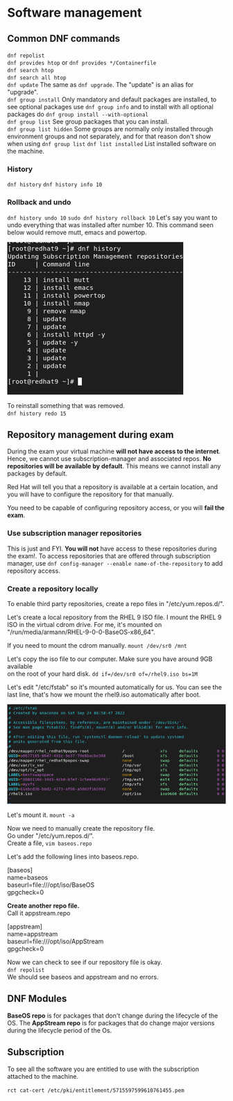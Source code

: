 # Software management

## Common DNF commands

``dnf repolist`` \
``dnf provides htop`` or ``dnf provides */Containerfile`` \
``dnf search htop`` \
``dnf search all htop`` \
``dnf update`` The same as ``dnf upgrade``. The "update" is an alias for "upgrade". \
``dnf group install`` Only mandatory and default packages are installed, to see optional packages use ``dnf group info`` and to install with all optional packages do ``dnf group install --with-optional`` \
``dnf group list`` See group packages that you can install. \
``dnf group list hidden`` Some groups are normally only installed through environment groups and not separately, and for that reason don't show when using ``dnf group list``
``dnf list installed`` List installed software on the machine.

### History
``dnf history``
``dnf history info 10`` 

### Rollback and undo
``dnf history undo 10``
``sudo dnf history rollback 10`` Let's say you want to undo everything that was installed after number 10. This command seen below would remove mutt, emacs and powertop.

![dnf rollback](pictures/rollback.png)

To reinstall something that was removed. \
``dnf history redo 15``

## Repository management during exam

During the exam your virtual machine **will not have access to the internet**. Hence, we cannot use subscription-manager and associated repos. **No repositories will be available by default**. This means we cannot install any packages by default.

Red Hat will tell you that a repository is available at a certain location, and you will have to configure the repository for that manually.

You need to be capable of configuring repository access, or you will **fail the exam**.

### Use subscription manager repositories
This is just and FYI. **You will not** have access to these repositories during the exam!.
To access repositories that are offered through subscription manager, use ``dnf config-manager --enable name-of-the-repository`` to add repository access.

### Create a repository locally
To enable third party repositories, create a repo files in "/etc/yum.repos.d/". 

Let's create a local repository from the RHEL 9 ISO file.
I mount the RHEL 9 ISO in the virtual cdrom drive.
For me, it's mounted on "/run/media/armann/RHEL-9-0-0-BaseOS-x86_64".

If you need to mount the cdrom manually. ``mount /dev/sr0 /mnt``

Let's copy the iso file to our computer. Make sure you have around 9GB available            
on the root of your hard disk. ``dd if=/dev/sr0 of=/rhel9.iso bs=1M``

Let's edit "/etc/fstab" so it's mounted automatically for us. You can see the last line, that's how we mount the rhel9.iso automatically after boot.

![repository](pictures/repo.png)

Let's mount it.  ``mount -a``

Now we need to manually create the repository file. \
Go under "/etc/yum.repos.d/". \
Create a file, ``vim baseos.repo``

Let's add the following lines into baseos.repo.

[baseos] \
name=baseos \
baseurl=file:///opt/iso/BaseOS \
gpgcheck=0

**Create another repo file.** \
Call it appstream.repo

[appstream] \
name=appstream \
baseurl=file:///opt/iso/AppStream \
gpgcheck=0 

Now we can check to see if our repository file is okay. \
``dnf repolist`` \
We should see baseos and appstream and no errors.

## DNF Modules

**BaseOS repo** is for packages that don't change during the lifecycle of the OS.
The **AppStream repo** is for packages that do change major versions during
the lifecycle period of the Os.

## Subscription

To see all the software you are entitled to use with the subscription attached to the machine.

``rct cat-cert /etc/pki/entitlement/5715597599610761455.pem``

